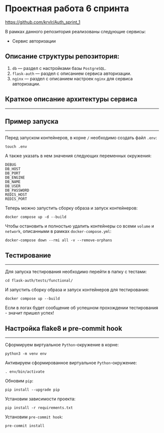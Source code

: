 # Проектная работа 6 спринта

https://github.com/krvlr/Auth_sprint_1

В рамках данного репозитория реализованы следующие сервисы:

- Сервис авторизации

## Описание структуры репозитория:

1. `db` — раздел с настройками базы `PostgreSQL`.
2. `flask-auth` — раздел с описанием сервиса авторизации.
3. `nginx` — раздел с описанием настроек `nginx` для сервиса авторизации.

## Краткое описание архитектуры сервиса
---


## Пример запуска
---

Перед запуском контейнеров, в корне `/` необходимо создать файл `.env`:

    touch .env

А также указать в нем значения следующих переменных окружения:

    DEBUG
    DB_HOST
    DB_PORT
    DB_ENGINE
    DB_NAME
    DB_USER
    DB_PASSWORD
    REDIS_HOST
    REDIS_PORT

Теперь можно запустить сборку образа и запуск контейнеров:

    docker compose up -d --build

Чтобы остановить и полностью удалить контейнеры со всеми `volume` и `network`, описанными в рамках `docker-compose.yml`:

    docker-compose down --rmi all -v --remove-orphans

## Тестирование
---

Для запуска тестирования необходимо перейти в папку с тестами:

    cd flask-auth/tests/functional/

И запустить сборку образа и запуск контейнеров для тестирования:

    docker compose up --build

Если в логах будет сообщение об успешном прохождении тестирования - значит пришел успех!

## Настройка flake8 и pre-commit hook
---

Сформируем виртуальное `Python`-окружение в корне:

    python3 -m venv env

Активируем сформированное виртуальное `Python`-окружение:

    . env/bin/activate

Обновим `pip`:

    pip install --upgrade pip

Установим зависимости проекта:

    pip install -r requirements.txt

Установим `pre-commit hook`:

    pre-commit install

